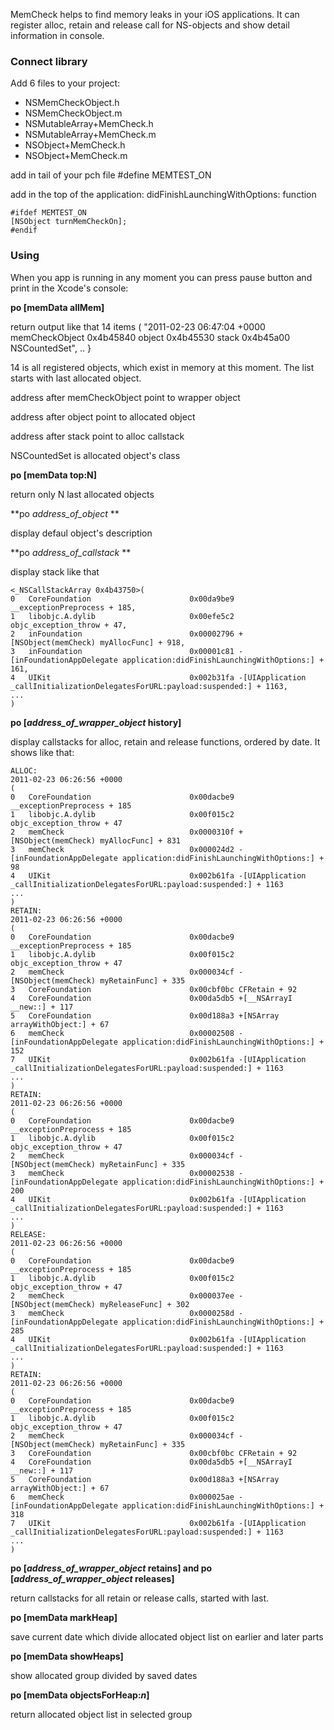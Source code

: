 MemCheck helps to find memory leaks in your iOS applications. It can register alloc, retain and release call for NS-objects and show detail information in console.

### Connect library

Add 6 files to your project:

* NSMemCheckObject.h
* NSMemCheckObject.m
* NSMutableArray+MemCheck.h
* NSMutableArray+MemCheck.m
* NSObject+MemCheck.h
* NSObject+MemCheck.m

add in tail of your pch file
    #define MEMTEST_ON

add in the top of the application: didFinishLaunchingWithOptions: function

    #ifdef MEMTEST_ON
    [NSObject turnMemCheckOn];
    #endif

### Using

When you app is running in any moment you can press pause button and print in the Xcode's console:

**po [memData allMem]**

return output like that
    14 items
    (
    "2011-02-23 06:47:04 +0000 memCheckObject 0x4b45840 object 0x4b45530 stack 0x4b45a00 NSCountedSet",
    ..
    }

14 is all registered objects, which exist in memory at this moment. The list starts with last allocated object.

address after memCheckObject point to wrapper object

address after object point to allocated object

address after stack point to alloc callstack

NSCountedSet is allocated object's class

**po [memData top:N]**

return only N last allocated objects

**po *address_of_object* **

display defaul object's description

**po *address_of_callstack* **

display stack like that

    <_NSCallStackArray 0x4b43750>(
    0   CoreFoundation                      0x00da9be9 __exceptionPreprocess + 185,
    1   libobjc.A.dylib                     0x00efe5c2 objc_exception_throw + 47,
    2   inFoundation                        0x00002796 +[NSObject(memCheck) myAllocFunc] + 918,
    3   inFoundation                        0x00001c81 -[inFoundationAppDelegate application:didFinishLaunchingWithOptions:] + 161,
    4   UIKit                               0x002b31fa -[UIApplication _callInitializationDelegatesForURL:payload:suspended:] + 1163,
    ...
    )

**po [*address_of_wrapper_object* history]**

display callstacks for alloc, retain and release functions, ordered by date. It shows like that:

    ALLOC:
    2011-02-23 06:26:56 +0000
    (
	0   CoreFoundation                      0x00dacbe9 __exceptionPreprocess + 185
	1   libobjc.A.dylib                     0x00f015c2 objc_exception_throw + 47
	2   memCheck                            0x0000310f +[NSObject(memCheck) myAllocFunc] + 831
	3   memCheck                            0x000024d2 -[inFoundationAppDelegate application:didFinishLaunchingWithOptions:] + 98
	4   UIKit                               0x002b61fa -[UIApplication _callInitializationDelegatesForURL:payload:suspended:] + 1163
    ...
    )
    RETAIN:
    2011-02-23 06:26:56 +0000
    (
	0   CoreFoundation                      0x00dacbe9 __exceptionPreprocess + 185
	1   libobjc.A.dylib                     0x00f015c2 objc_exception_throw + 47
	2   memCheck                            0x000034cf -[NSObject(memCheck) myRetainFunc] + 335
	3   CoreFoundation                      0x00cbf0bc CFRetain + 92
	4   CoreFoundation                      0x00da5db5 +[__NSArrayI __new::] + 117
	5   CoreFoundation                      0x00d188a3 +[NSArray arrayWithObject:] + 67
	6   memCheck                            0x00002508 -[inFoundationAppDelegate application:didFinishLaunchingWithOptions:] + 152
	7   UIKit                               0x002b61fa -[UIApplication _callInitializationDelegatesForURL:payload:suspended:] + 1163
    ...
    )
    RETAIN:
    2011-02-23 06:26:56 +0000
    (
	0   CoreFoundation                      0x00dacbe9 __exceptionPreprocess + 185
	1   libobjc.A.dylib                     0x00f015c2 objc_exception_throw + 47
	2   memCheck                            0x000034cf -[NSObject(memCheck) myRetainFunc] + 335
	3   memCheck                            0x00002538 -[inFoundationAppDelegate application:didFinishLaunchingWithOptions:] + 200
	4   UIKit                               0x002b61fa -[UIApplication _callInitializationDelegatesForURL:payload:suspended:] + 1163
    ...
    )
    RELEASE:
    2011-02-23 06:26:56 +0000
    (
	0   CoreFoundation                      0x00dacbe9 __exceptionPreprocess + 185
	1   libobjc.A.dylib                     0x00f015c2 objc_exception_throw + 47
	2   memCheck                            0x000037ee -[NSObject(memCheck) myReleaseFunc] + 302
	3   memCheck                            0x0000258d -[inFoundationAppDelegate application:didFinishLaunchingWithOptions:] + 285
	4   UIKit                               0x002b61fa -[UIApplication _callInitializationDelegatesForURL:payload:suspended:] + 1163
    ...
    )
    RETAIN:
    2011-02-23 06:26:56 +0000
    (
	0   CoreFoundation                      0x00dacbe9 __exceptionPreprocess + 185
	1   libobjc.A.dylib                     0x00f015c2 objc_exception_throw + 47
	2   memCheck                            0x000034cf -[NSObject(memCheck) myRetainFunc] + 335
	3   CoreFoundation                      0x00cbf0bc CFRetain + 92
	4   CoreFoundation                      0x00da5db5 +[__NSArrayI __new::] + 117
	5   CoreFoundation                      0x00d188a3 +[NSArray arrayWithObject:] + 67
	6   memCheck                            0x000025ae -[inFoundationAppDelegate application:didFinishLaunchingWithOptions:] + 318
	7   UIKit                               0x002b61fa -[UIApplication _callInitializationDelegatesForURL:payload:suspended:] + 1163
    ...
    )

**po [*address_of_wrapper_object* retains] and po [*address_of_wrapper_object* releases]**

return callstacks for all retain or release calls, started with last.

**po [memData markHeap]**

save current date which divide allocated object list on earlier and later parts

**po [memData showHeaps]**

show allocated group divided by saved dates

**po [memData objectsForHeap:*n*]**

return allocated object list in selected group
